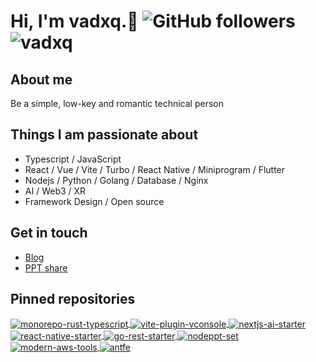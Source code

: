 # Hi, I'm **vadxq**.👋  ![GitHub followers](https://img.shields.io/github/followers/vadxq?style=social) <img src="https://komarev.com/ghpvc/?username=vadxq&label=Profile%20views&color=0e75b6&style=flat" alt="vadxq" />

<!-- <p align="center"> 
  Visitor count
  <img src="https://profile-counter.glitch.me/vadxq/count.svg" />
  <img src="https://komarev.com/ghpvc/?username=vadxq&label=Profile%20views&color=0e75b6&style=flat" alt="vadxq" />
</p> -->

## About me

Be a simple, low-key and romantic technical person

## Things I am passionate about

- Typescript / JavaScript
- React / Vue / Vite / Turbo / React Native / Miniprogram / Flutter
- Nodejs / Python / Golang / Database / Nginx
- AI / Web3 / XR
- Framework Design / Open source

## Get in touch

- [Blog](https://blog.vadxq.com)
- [PPT share](https://ppt.vadxq.com)

<!-- 
## Active on github
<div style="display: flex;justify-content: space-between;flex-wrap: wrap;">
  <img src="https://github-readme-stats.vercel.app/api?username=vadxq&show_icons=true&count_private=true" style="width:53%;min-width:300px;margin-top:6px;">
  <img src="https://github-readme-stats.vercel.app/api/top-langs/?username=vadxq&layout=compact" style="width:45%;min-width:300px;margin-top:6px;">
</div>
 -->

## Pinned repositories

<div>
  <a href="https://github.com/vadxq/monorepo-rust-typescript">
    <img align="center" alt="monorepo-rust-typescript" src="https://github-readme-stats.vercel.app/api/pin/?hide_border=true&username=vadxq&repo=monorepo-rust-typescript" />
  </a>
  <a href="https://github.com/vadxq/vite-plugin-vconsole">
    <img align="center" alt="vite-plugin-vconsole" src="https://github-readme-stats.vercel.app/api/pin/?hide_border=true&username=vadxq&repo=vite-plugin-vconsole" />
  </a>
   <a href="https://github.com/vadxq/nextjs-ai-starter">
    <img align="center" alt="nextjs-ai-starter" src="https://github-readme-stats.vercel.app/api/pin/?hide_border=true&username=vadxq&repo=nextjs-ai-starter" />
  </a>
   <a href="https://github.com/vadxq/react-native-starter">
    <img align="center" alt="react-native-starter" src="https://github-readme-stats.vercel.app/api/pin/?hide_border=true&username=vadxq&repo=react-native-starter" />
  </a>
  </a>
   <a href="https://github.com/vadxq/go-rest-starter">
    <img align="center" alt="go-rest-starter" src="https://github-readme-stats.vercel.app/api/pin/?hide_border=true&username=vadxq&repo=go-rest-starter" />
  </a>
  <a href="https://github.com/vadxq/nodeppt-set">
    <img align="center" alt="nodeppt-set" src="https://github-readme-stats.vercel.app/api/pin/?hide_border=true&username=vadxq&repo=nodeppt-set" />
  </a>
  <a href="https://github.com/vadxq/modern-aws-tools">
    <img align="center" alt="modern-aws-tools" src="https://github-readme-stats.vercel.app/api/pin/?hide_border=true&username=vadxq&repo=modern-aws-tools" />
  </a>
  <a href="https://github.com/gentleman-org/antfe">
    <img align="center" alt="antfe" src="https://github-readme-stats.vercel.app/api/pin/?hide_border=true&username=gentleman-org&repo=antfe" />
  </a>
</div>

